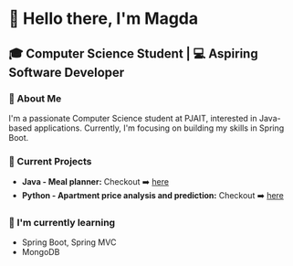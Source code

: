 # 👋 Hello there, I'm Magda

## 🎓 Computer Science Student | 💻 Aspiring Software Developer

### 🚀 About Me
I'm a passionate Computer Science student at PJAIT, interested in Java-based applications. Currently, I'm focusing on building my skills in Spring Boot.

### 🔭 Current Projects
- **Java - Meal planner:** Checkout ➡️ [here](https://github.com/rojxk/meal-planner-spring-boot)
- **Python - Apartment price analysis and prediction:** Checkout ➡️ [here](https://github.com/rojxk/warsaw-apartment-price-prediction)

### 🌱 I'm currently learning
- Spring Boot, Spring MVC
- MongoDB 

